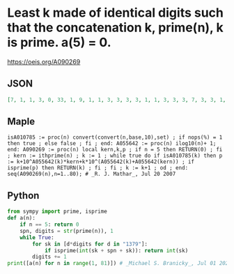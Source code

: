 # Least k made of identical digits such that the concatenation k, prime\(n\), k is prime\. a\(5\) \= 0\.
https://oeis.org/A090269
## JSON
```JSON
[7, 1, 1, 3, 0, 33, 1, 9, 1, 1, 3, 3, 3, 3, 1, 1, 3, 3, 3, 7, 3, 3, 1, 1111, 111, 3, 3, 1, 9, 1, 33, 1, 111, 3, 1, 3, 3, 9, 777, 1, 3, 77, 7, 9, 1, 777, 9, 3, 7, 333, 7, 1, 3, 1, 3, 3, 3, 3, 9, 7, 3, 3, 3, 3, 9, 1, 9, 777, 7, 3, 3, 1, 77, 9, 11, 1, 3, 9, 1, 9]
```
## Maple
```Maple
isA010785 := proc(n) convert(convert(n,base,10),set) ; if nops(%) = 1 then true ; else false ; fi ; end: A055642 := proc(n) ilog10(n)+ 1; end: A090269 := proc(n) local kern,k,p ; if n = 5 then RETURN(0) ; fi ; kern := ithprime(n) ; k := 1 ; while true do if isA010785(k) then p := k+10^A055642(k)*kern+k*10^(A055642(k)+A055642(kern)) ; if isprime(p) then RETURN(k) ; fi ; fi ; k := k+1 ; od ; end: seq(A090269(n),n=1..80); # _R. J. Mathar_, Jul 20 2007
```
## Python
```Python
from sympy import prime, isprime
def a(n):
    if n == 5: return 0
    spn, digits = str(prime(n)), 1
    while True:
        for sk in [d*digits for d in "1379"]:
            if isprime(int(sk + spn + sk)): return int(sk)
        digits += 1
print([a(n) for n in range(1, 81)]) # _Michael S. Branicky_, Jul 01 2021
```
